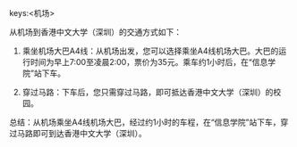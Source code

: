 keys:<机场>


从机场到香港中文大学（深圳）的交通方式如下：

1. 乘坐机场大巴A4线：从机场出发，您可以选择乘坐A4线机场大巴。大巴的运行时间为早上7:00至凌晨2:00，票价为35元。乘车约1小时后，在“信息学院”站下车。

2. 穿过马路：下车后，您只需穿过马路，即可抵达香港中文大学（深圳）的校园。

总结：从机场乘坐A4线机场大巴，经过约1小时的车程，在“信息学院”站下车，穿过马路即可到达香港中文大学（深圳）。